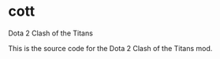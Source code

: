 cott
====

Dota 2 Clash of the Titans

This is the source code for the Dota 2 Clash of the Titans mod.
